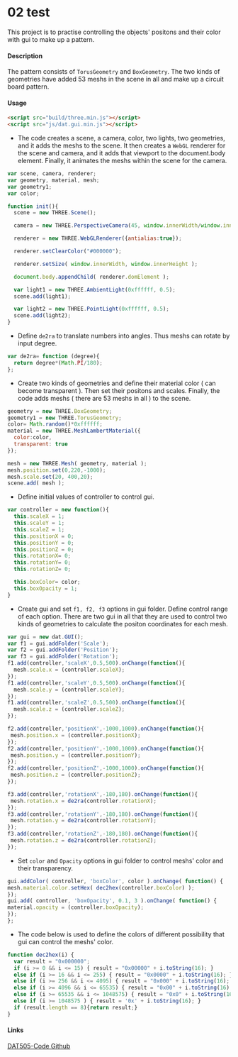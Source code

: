 02 test
========

This project is to practise controlling the objects' positons and their color with gui to make up a pattern.

#### Description ####
The pattern consists of `TorusGeometry` and `BoxGeometry`. The two kinds of geometries have added 53 meshs in the scene in all and make up a circuit board pattern.

#### Usage ####
```html
<script src="build/three.min.js"></script>
<script src="js/dat.gui.min.js"></script>
```

* The code creates a scene, a camera, color, two lights, two geometries, and it adds the meshs to the scene. It then creates a `WebGL` renderer for the scene and camera, and it adds that viewport to the document.body element. Finally, it animates the meshs within the scene for the camera.

```javascript
var scene, camera, renderer;
var geometry, material, mesh;
var geometry1;
var color;

function init(){
  scene = new THREE.Scene();

  camera = new THREE.PerspectiveCamera(45, window.innerWidth/window.innerHeight, 300, 10000 );

  renderer = new THREE.WebGLRenderer({antialias:true});

  renderer.setClearColor("#000000");

  renderer.setSize( window.innerWidth, window.innerHeight );

  document.body.appendChild( renderer.domElement );

  var light1 = new THREE.AmbientLight(0xffffff, 0.5);
  scene.add(light1);

  var light2 = new THREE.PointLight(0xffffff, 0.5);
  scene.add(light2);
}
```

* Define `de2ra` to translate numbers into angles. Thus meshs can rotate by input degree.

```javascript
var de2ra= function (degree){
  return degree*(Math.PI/180);
};
```

* Create two kinds of geometries and define their material color ( can become transparent ). Then set their positons and scales. Finally, the code adds meshs ( there are 53 meshs in all ) to the scene.

```javascript
geometry = new THREE.BoxGeometry;
geometry1 = new THREE.TorusGeometry;
color= Math.random()*0xffffff;
material = new THREE.MeshLambertMaterial({
  color:color,
  transparent: true
});

mesh = new THREE.Mesh( geometry, material );
mesh.position.set(0,220,-1000);
mesh.scale.set(20, 400,20);
scene.add( mesh );
```

* Define initial values of controller to control gui.

```javascript
var controller = new function(){
  this.scaleX = 1;
  this.scaleY = 1;
  this.scaleZ = 1;
  this.positionX = 0;
  this.positionY = 0;
  this.positionZ = 0;
  this.rotationX= 0;
  this.rotationY= 0;
  this.rotationZ= 0;

  this.boxColor= color;
  this.boxOpacity = 1;
}
```

* Create gui and set `f1, f2, f3` options in gui folder. Define control range of each option. There are two gui in all that they are used to control two kinds of geometries to calculate the positon coordinates for each mesh.

```javascript
var gui = new dat.GUI();
var f1 = gui.addFolder('Scale');
var f2 = gui.addFolder('Position');
var f3 = gui.addFolder('Rotation');
f1.add(controller,'scaleX',0.5,500).onChange(function(){
  mesh.scale.x = (controller.scaleX);
});
f1.add(controller,'scaleY',0.5,500).onChange(function(){
  mesh.scale.y = (controller.scaleY);
});
f1.add(controller,'scaleZ',0.5,500).onChange(function(){
  mesh.scale.z = (controller.scaleZ);
});

f2.add(controller,'positionX',-1000,1000).onChange(function(){
 mesh.position.x = (controller.positionX);
});
f2.add(controller,'positionY',-1000,1000).onChange(function(){
 mesh.position.y = (controller.positionY);
});
f2.add(controller,'positionZ',-1000,1000).onChange(function(){
 mesh.position.z = (controller.positionZ);
});

f3.add(controller,'rotationX',-180,180).onChange(function(){
 mesh.rotation.x = de2ra(controller.rotationX);
});
f3.add(controller,'rotationY',-180,180).onChange(function(){
 mesh.rotation.y = de2ra(controller.rotationY);
});
f3.add(controller,'rotationZ',-180,180).onChange(function(){
 mesh.rotation.z = de2ra(controller.rotationZ);
});
```

* Set `color` and `Opacity` options in gui folder to control meshs' color and their transparency.

```javascript
gui.addColor( controller, 'boxColor', color ).onChange( function() {
mesh.material.color.setHex( dec2hex(controller.boxColor) );
});
gui.add( controller, 'boxOpacity', 0.1, 3 ).onChange( function() {
material.opacity = (controller.boxOpacity);
});
};
```

* The code below is used to define the colors of different possibility that gui can control the meshs' color.

```javascript
function dec2hex(i) {
  var result = "0x000000";
  if (i >= 0 && i <= 15) { result = "0x00000" + i.toString(16); }
  else if (i >= 16 && i <= 255) { result = "0x0000" + i.toString(16); }
  else if (i >= 256 && i <= 4095) { result = "0x000" + i.toString(16); }
  else if (i >= 4096 && i <= 65535) { result = "0x00" + i.toString(16); }
  else if (i >= 65535 && i <= 1048575) { result = "0x0" + i.toString(16); }
  else if (i >= 1048575 ) { result = '0x' + i.toString(16); }
  if (result.length == 8){return result;}
}
```

#### Links ####
[DAT505-Code Github](https://github.com/LavaSheny/DAT505-Code.git)
